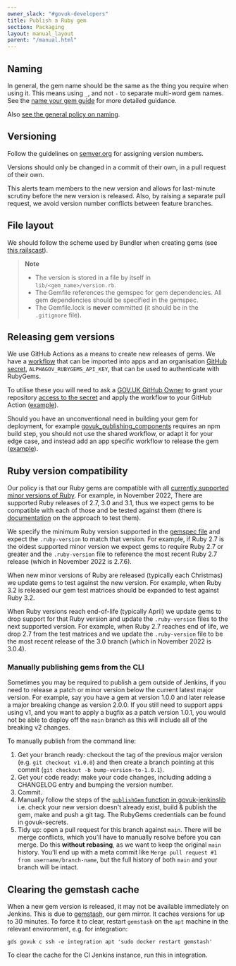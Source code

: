 ```yaml
---
owner_slack: "#govuk-developers"
title: Publish a Ruby gem
section: Packaging
layout: manual_layout
parent: "/manual.html"
---
```


## Naming

In general, the gem name should be the same as the thing you require when using
it. This means using `_`, and not `-` to separate multi-word gem names.  See the
[name your gem guide](http://guides.rubygems.org/name-your-gem/) for more detailed
guidance.

Also [see the general policy on naming](/manual/naming.html#naming-gems).

## Versioning

Follow the guidelines on [semver.org](http://semver.org/) for assigning version
numbers.

Versions should only be changed in a commit of their own, in a pull request of
their own.

This alerts team members to the new version and allows for last-minute scrutiny
before the new version is released. Also, by raising a separate pull request,
we avoid version number conflicts between feature branches.

## File layout

We should follow the scheme used by Bundler when creating gems (see [this
railscast](http://railscasts.com/episodes/245-new-gem-with-bundler?view=asciicast)).

> **Note**
>
> * The version is stored in a file by itself in `lib/<gem_name>/version.rb`.
> * The Gemfile references the gemspec for gem dependencies.  All gem
>   dependencies should be specified in the gemspec.
> * The Gemfile.lock is **never** committed (it should be in the `.gitignore`
>   file).

## Releasing gem versions

We use GitHub Actions as a means to create new releases of gems. We have
a [workflow][release-gem-workflow] that can be imported into apps and an
organisation [GitHub secret][gh-secret], `ALPHAGOV_RUBYGEMS_API_KEY`, that
can be used to authenticate with RubyGems.

To utilise these you will need to ask a [GOV.UK GitHub Owner][govuk-github-owners]
to grant your repository [access to the secret][secret-access] and apply
the workflow to your GitHub Action ([example][gh-workflow-example]).

Should you have an unconventional need in building your gem for deployment,
for example [govuk_publishing_components][] requires an npm build step, you
should not use the shared workflow, or adapt it for your edge case, and
instead add an app specific workflow to release the gem
([example][publishing-components-release-workflow]).

[release-gem-workflow]: https://github.com/alphagov/govuk-infrastructure/blob/main/.github/workflows/publish-rubygem.yaml
[gh-secret]: https://docs.github.com/en/actions/security-guides/encrypted-secrets
[govuk-github-owners]: mailto:govuk-github-owners@digital.cabinet-office.gov.uk
[secret-access]: https://github.com/organizations/alphagov/settings/secrets/actions
[gh-workflow-example]: https://github.com/alphagov/govuk_schemas/blob/74c5375505e6f46272c393e49e0d4e081b2cdd21/.github/workflows/ci.yml
[govuk_publishing_components]: /repos/govuk_publishing_components.html
[publishing-components-release-workflow]: https://github.com/alphagov/govuk_publishing_components/blob/04225e53f0a70f64589ebd0c66dd4e444430e460/.github/workflows/ci.yml#L41-L70

## Ruby version compatibility

Our policy is that our Ruby gems are compatible with all [currently supported
minor versions of Ruby][supported-rubies]. For example, in November 2022, There
are supported Ruby releases of 2.7, 3.0 and 3.1, thus we expect gems to be
compatible with each of those and be tested against them (there is
[documentation][testing-gems] on the approach to test them).

We specify the minimum Ruby version supported in the [gemspec file][gemspec-ruby-version]
and expect the `.ruby-version` to match that version. For example, if Ruby 2.7
is the oldest supported minor version we expect gems to require Ruby 2.7 or
greater and the `.ruby-version` file to reference the most recent Ruby 2.7
release (which in November 2022 is 2.7.6).

When new minor versions of Ruby are released (typically each Christmas) we
update gems to test against the new version. For example, when Ruby 3.2
is released our gem test matrices should be expanded to test against Ruby 3.2.

When Ruby versions reach end-of-life (typically April) we update gems
to drop support for that Ruby version and update the `.ruby-version` files to
the next supported version. For example, when Ruby 2.7 reaches end of life, we drop 2.7
from the test matrices and we update the `.ruby-version` file to be the most
recent release of the 3.0 branch (which in November 2022 is 3.0.4).

[supported-rubies]: https://www.ruby-lang.org/en/downloads/branches/
[testing-gems]: /manual/test-and-build-a-project-with-github-actions.html#a-ruby-gem
[gemspec-ruby-version]: https://guides.rubygems.org/specification-reference/#required_ruby_version
[minimum-ruby-gem]: https://github.com/alphagov/govuk_sidekiq/blob/12183f8781f2755e185e6a14a722e6f3892bda4a/govuk_sidekiq.gemspec#L19

### Manually publishing gems from the CLI

Sometimes you may be required to publish a gem outside of Jenkins, if you need
to release a patch or minor version below the current latest major version.
For example, say you have a gem at version 1.0.0 and later release a major breaking
change as version 2.0.0. If you still need to support apps using v1, and you want
to apply a bugfix as a patch version 1.0.1, you would not be able to deploy off
the `main` branch as this will include all of the breaking v2 changes.

To manually publish from the command line:

1. Get your branch ready: checkout the tag of the previous major version (e.g.
   `git checkout v1.0.0`) and then create a branch pointing at this commit
   (`git checkout -b bump-version-to-1.0.1`).
1. Get your code ready: make your code changes, including adding a CHANGELOG entry
   and bumping the version number.
1. Commit.
1. Manually follow the steps of the [`publishGem` function in govuk-jenkinslib](https://github.com/alphagov/govuk-jenkinslib/blob/c25c362dd8288e92a09b6f6cc9b5dd6fd6c12c84/vars/govuk.groovy#L762-L806)
   i.e. check your new version doesn't already exist, build & publish the gem,
   make and push a git tag. The RubyGems credentials can be found in govuk-secrets.
1. Tidy up: open a pull request for this branch against `main`. There will be merge
   conflicts, which you'll have to manually resolve before you can merge. Do this
   **without rebasing**, as we want to keep the original `main` history. You'll end
   up with a meta commit like `Merge pull request #1 from username/branch-name`,
   but the full history of both `main` and your branch will be intact.

## Clearing the gemstash cache

When a new gem version is released, it may not be available immediately on Jenkins.
This is due to [gemstash][], our gem mirror. It caches versions for up to 30
minutes. To force it to clear, restart `gemstash` on the `apt` machine in the
relevant environment, e.g. for integration:

```
gds govuk c ssh -e integration apt 'sudo docker restart gemstash'
```

To clear the cache for the CI Jenkins instance, run this in integration.

[gemstash]: https://github.com/bundler/gemstash/
